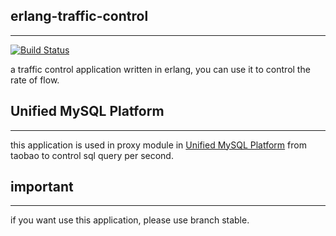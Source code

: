 ## erlang-traffic-control
-------------------------------

[![Build Status](https://secure.travis-ci.org/GaoYusong/erlang-traffic-control.png?branch=master)](https://travis-ci.org/GaoYusong/erlang-traffic-control)

a traffic control application written in erlang, you can use it to control the rate of flow.

## Unified MySQL Platform 
-------------------------------

this application is used in proxy module in [Unified MySQL Platform](http://blog.yufeng.info/archives/2349) from taobao to control sql query per second.

## important
-------------------------------

if you want use this application, please use branch stable.

